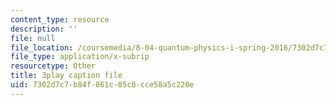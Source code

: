 ```yaml
---
content_type: resource
description: ''
file: null
file_location: /coursemedia/8-04-quantum-physics-i-spring-2016/7302d7c7b84f861c85c0cce58a5c220e_8abBLKEZLaI.srt
file_type: application/x-subrip
resourcetype: Other
title: 3play caption file
uid: 7302d7c7-b84f-861c-85c0-cce58a5c220e
---
```

